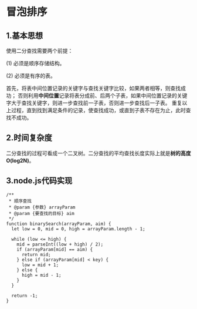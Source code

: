 # 冒泡排序
## 1.基本思想
使用二分查找需要两个前提：

(1) 必须是顺序存储结构。

(2) 必须是有序的表。

首先，将表中间位置记录的关键字与查找关键字比较，如果两者相等，则查找成功；
否则利用**中间位置**记录将表分成前、后两个子表，如果中间位置记录的关键字大于查找关键字，则进一步查找前一子表，否则进一步查找后一子表。
重复以上过程，直到找到满足条件的记录，使查找成功，或直到子表不存在为止，此时查找不成功。
## 2.时间复杂度
二分查找的过程可看成一个二叉树。二分查找的平均查找长度实际上就是**树的高度O(log2N)**。
## 3.node.js代码实现
	/**
	 * 顺序查找
	 * @param {参数} arrayParam 
	 * @param {要查找的目标} aim 
	 */
	function binarySearch(arrayParam, aim) {
	  let low = 0, mid = 0, high = arrayParam.length - 1;
	
	  while (low <= high) {
	    mid = parseInt((low + high) / 2);
	    if (arrayParam[mid] == aim) {
	      return mid;
	    } else if (arrayParam[mid] < key) {
	      low = mid + 1;
	    } else {
	      high = mid - 1;
	    }
	  }
	
	  return -1;
	}